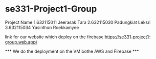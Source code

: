 # se331-Project1-Group

Project Name
1.632115011 Jeerasak Tara
2.632115030 Padungkiat Leksri
3.632115034 Yasinthon Roekkamyee

link for our website which deploy on the firebase 
https://se331-project1-group.web.app/

*** We do the deployment on the VM bothe AWS and Firebase ***
